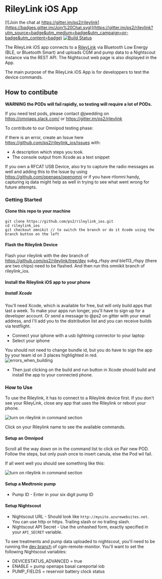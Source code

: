 # RileyLink iOS App

[![Join the chat at https://gitter.im/ps2/rileylink](https://badges.gitter.im/Join%20Chat.svg)](https://gitter.im/ps2/rileylink?utm_source=badge&utm_medium=badge&utm_campaign=pr-badge&utm_content=badge) [![Build Status](https://travis-ci.org/ps2/rileylink_ios.svg?branch=master)](https://travis-ci.org/ps2/rileylink_ios)

The RileyLink iOS app connects to a [RileyLink](https://github.com/ps2/rileylink) via Bluetooth Low Energy (BLE, or Bluetooth Smart) and uploads CGM and pump data to a Nightscout instance via the REST API. The Nightscout web page is also displayed in the App.

The main purpose of the RileyLink iOS App is for developpers to test the device commands. 

## How to contibute
**WARNING the PODs will fail rapidly, so testing will require a lot of PODs.**

If you need test pods, please contact @jwedding on https://omniaps.slack.com/ or https://gitter.im/ps2/rileylink

To contribute to our Omnipod testing phase:

if there is an error, create an Issue here https://github.com/ps2/rileylink_ios/issues with:
* A description which steps you took. 
* The console output from Xcode as a text snippet

If you own a RFCAT USB Device, also try to capture the radio messages as well and adding this to the Issue by using https://github.com/openaps/openomni or if you have rtlomni handy, capturing iq data might help as well in trying to see what went wrong for future attempts.

### Getting Started

#### Clone this repo to your machine
```
git clone https://github.com/ps2/rileylink_ios.git
cd rileylink_ios
git checkout omnikit // to switch the branch or do it Xcode using the branch button on the left
```

#### Flash the Rileylink Device
Flash your rileylink with the dev branch of https://github.com/ps2/rileylink/tree/dev
subg_rfspy *and* ble113_rfspy (there are two chips) need to be flashed.
And then run this omnikit branch of rileylink_ios.

#### Install the Rileylink iOS app to your phone

##### Install Xcode
You'll need Xcode, which is available for free, but will only build apps that last a week.  To make your apps run longer, you'll have to sign up for a developer account. Or send a message to @ps2 on gitter with your email address, and I'll add you to the distribution list and you can receive builds via testflight.

* Connect your iphone with a usb lightning connector to your laptop
* Select your iphone

You should not need to change bundle id, but you do have to sign the app by your team id on 3 places highlighted in red.  
![errors_when_building](../omnikit/Images/errors_when_building.png)
* Then just clicking on the build and run button in Xcode should build and install the app to your connected phone.


### How to Use

To use the Rileylink, it has to connect to a Rileylink device first. If you don't see your RileyLink, close any app that uses the Rileylink or reboot your phone. 

![turn on rileylink in command section](../omnikit/Images/turn_on_rileylink_in_command_section.PNG)

Click on your Rileylink name to see the available commands.

#### Setup an Omnipod

Scroll all the way down on in the command list to click on Pair new POD.
Follow the steps, but only push once to insert canula, else the Pod wil fail.

If all went well you should see something like this:

![turn on rileylink in command section](../omnikit/Images/pod_paired.png)

#### Setup a Medtronic pump

* Pump ID - Enter in your six digit pump ID

#### Setup Nightscout

* Nightscout URL - Should look like `http://mysite.azurewebsites.net`. You can use http or https.  Trailing slash or no trailing slash.
* Nightscout API Secret - Use the unhashed form, exactly specified in your `API_SECRET` variable.

To see treatments and pump data uploaded to nightscout, you'll need to be running the [dev branch](https://github.com/nightscout/cgm-remote-monitor/tree/dev) of cgm-remote-monitor.  You'll want to set the following Nightscout variables:

* DEVICESTATUS_ADVANCED = true
* ENABLE = pump openaps basal careportal iob
* PUMP_FIELDS = reservoir battery clock status



